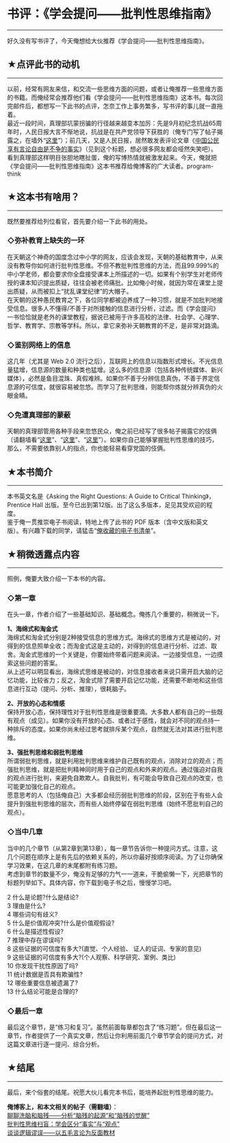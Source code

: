 # 书评：《学会提问——批判性思维指南》 

-----

 好久没有写书评了，今天俺想给大伙推荐《学会提问——批判性思维指南》。  
   
 ## ★点评此书的动机
--------

  
 以前，经常有网友来信，和交流一些思维方面的问题，或者让俺推荐一些思维方面的书籍。而俺经常会推荐他们看《学会提问——批判性思维指南》这本书。每次回完邮件后，都想写一下此书的点评，怎奈工作上事务繁多，写书评的事儿就一直拖着。  
 最近一段时间，真理部坑蒙拐骗的行径越来越变本加厉：先是9月初纪念抗战65周年时，人民日报大言不惭地说，抗战是在共产党领导下获胜的（俺专门写了帖子揭露之，在墙外“[这里](https://program-think.blogspot.com/2010/09/sino-japanese-war.html)”）；前几天，又是人民日报，居然敢发表评论文章《[中国公民享有言论自由是不争的事实](http://theory.people.com.cn/GB/13045945.html)》（见到这个标题，想必很多网友都会哑然失笑吧）。  
 看到真理部这样明目张胆地瞎扯蛋，俺的写博热情就被激发起来。今天，俺就把《学会提问——批判性思维指南》这本书推荐给俺博客的广大读者。program-think  
   
 ## ★这本书有啥用？
--------

  
 既然要推荐给列位看官，首先要介绍一下此书的用处。  
   
 ### ◇弥补教育上缺失的一环

  
 在天朝这个神奇的国度念过中小学的网友，应该会发现，天朝的基础教育中，从来没有教导你如何进行批判性思维。不但不教批判性思维的方法，而且99.999%的中小学老师，都会要求你全盘接受课本上所描述的一切。如果有个别学生对老师传授的课本知识提出质疑，往往会被老师痛批。比如俺小时候，就因为常在课堂上提出质疑，从而被扣上“扰乱课堂纪律”的大帽子。  
 在天朝的这种愚民教育之下，各位同学都被迫养成了一种习惯，就是不加批判地接受信息。很多人不懂得/不善于对所接触的信息进行分析，过滤。而《学会提问》一书恰恰就是老外的课堂教程，据说已被用于许多高校的法律、社会学、心理学、哲学、教育学、宗教等学科。所以，拿它来弥补天朝教育的不足，是非常对路滴。  
   
 ### ◇鉴别网络上的信息

  
 这几年（尤其是 Web 2.0 流行之后），互联网上的信息以指数形式增长。不光信息量猛增，信息源的数量和种类也猛增。这么多的信息源（包括各种传统媒体、新兴媒体），必然是鱼目混珠、真假难辨。如果你不善于分辨信息真伪，不善于界定信息源的可信度，就很容易被忽悠。而学习了批判思维，则能帮你炼就分辨真伪的火眼金睛。  
   
 ### ◇免遭真理部的蒙蔽

  
 天朝的真理部管用各种手段来忽悠民众，俺之前已经写了很多帖子揭露它的伎俩（请翻墙看“[这里](https://program-think.blogspot.com/2009/07/party-pk-internet.html)”、“[这里](https://program-think.blogspot.com/2010/09/sino-japanese-war.html)”、“[这里](https://program-think.blogspot.com/2010/09/censorship-of-images.html)”）。如果你自己能够掌握批判性思维的技巧，那么，不需要依靠别人的指点，你也能轻易看穿党国的伎俩。  
   
 ## ★本书简介
-----

  
 本书英文名是《Asking the Right Questions: A Guide to Critical Thinking》，Prentice Hall 出版。至今已出到第12版。出了这么多版本，足见其受欢迎的程度。  
 鉴于俺一贯推崇电子书阅读，特地上传了此书的 PDF 版本（含中文版和英文版）。有兴趣下载的同学，请猛击“[俺收藏的电子书清单](https://github.com/programthink/books)”。  
   
 ## ★稍微透露点内容
--------

  
 照例，俺要大致介绍一下本书的内容。  
   
 ### ◇第一章

  
 在头一章，作者介绍了一些基础知识、基础概念。俺拣几个重要的，稍微说一下。  
   
 **1、海绵式和淘金式**  
 海绵式和淘金式分别是2种接受信息的思维方式。海绵式的思维方式是被动的，对得到的信息照单全收；而淘金式这是主动的，对得到的信息进行分析、过滤、取舍。淘金式思维的一个关键是，你要始终带着问题来阅读。一边接受信息，一边摸索这些问题的答案。  
 从上述可以明显看出，海绵式思维是被动的，对信息接收者来说只需开启大脑的记忆功能，比较省力；反之，淘金式除了需要开启记忆功能，还需要不断地和这些信息进行互动（提问、分析、推理），很耗脑子。  
   
 **2、开放的心态和情感**  
 保持开放心态，保持理性对于批判性思维是很重要滴。大多数人都有自己的一些既有观点（成见）。如果你没有开放的心态、或者过于感性，就会对不同的观点持一种排斥的态度。如果你尚未经过思考就排斥某个观点，自然就无法对其进行批判思维。  
   
 **3、强批判思维和弱批判思维**  
 所谓弱批判思维，就是利用批判思维来维护自己既有的观点，消除对立的观点；而强批判思维，就是把批判精神同时用于自己的观点和外来的观点。通过强迫对自我的观点进行批判，来避免自欺欺人。自我批判，有可能会导致自己观点的改变，也可能更加强化自己的观点。  
 愿意思考的人（包括俺自己）大多都会经历弱批判思维的阶段，区别在于有些人会提升到强批判思维的层次，而有些人始终停留在弱批判思维（始终不愿批判自己的观点）。  
   
 ### ◇当中几章

  
 当中的几个章节（从第2章到第13章），每一章节告诉你一种提问方式。注意，这几个问题在顺序上是有先后的依赖关系的，所以你最好按顺序阅读。为了让你确保学习效果，在这几章的末尾都附有练习题。  
 考虑到章节的数量不少，俺没有足够的力气一一道来，干脆偷懒一下，光把章节的标题列举如下。具体内容，你下载到电子书之后，慢慢学习吧。  
   
 2 什么是论题?什么是结论?  
 3 理由是什么?  
 4 哪些词句有歧义?  
 5 什么是价值观冲突?什么是价值观假设?  
 6 什么是描述性假设?  
 7 推理中存在谬误吗?  
 8 这些证据的可信度有多大?(直觉、个人经验、 证人的证词、专家的意见)  
 9 这些证据的可信度有多大?(个人观察、科学研究、案例、类比)  
 10 你发现干扰性原因了吗?  
 11 统计数据是否具有欺骗性?  
 12 哪些重要信息被遗漏了?  
 13 什么结论可能是合理的?  
   
 ### ◇最后一章

  
 最后这个章节，是“练习和复习”。虽然前面每章都包含了“练习题”。但在最后这一章节，作者提供了一个真实文章，然后让你利用前面几个章节学会的提问方式，对这篇文章进行逐一提问、综合分析。  
   
 ## ★结尾
---

  
 最后，来个俗套的结尾。祝愿大伙儿看完本书后，能培养起批判性思维的能力。  
   
 **俺博客上，和本文相关的帖子（需翻墙）**：  
 [聊聊洗脑和脑残——分析“脑残的起源”和“脑残的觉醒”](https://program-think.blogspot.com/2014/02/brainwash-and-idiot.html)  
 [批判性思维扫盲：学会区分“事实”与“观点”](https://program-think.blogspot.com/2013/05/difference-between-fact-and-opinion.html)  
 [谈谈逻辑谬误——以五毛言论为反面教材](https://program-think.blogspot.com/2011/03/logical-fallacies.html) 